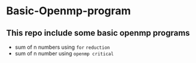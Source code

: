 # Basic-Openmp-program
## This repo include some basic openmp programs 

- sum of n numbers using `for` `reduction`
- sum of n number using `openmp critical`
